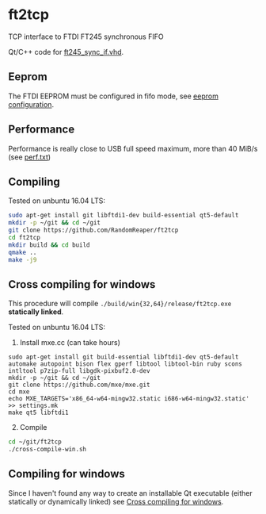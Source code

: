 # ft2tcp
TCP interface to FTDI FT245 synchronous FIFO

Qt/C++ code for [ft245_sync_if.vhd](https://github.com/RandomReaper/pim-vhdl/blob/master/hdl/rtl/ft245_sync_if/ft245_sync_if.vhd).

## Eeprom
The FTDI EEPROM must be configured in fifo mode, see [eeprom configuration](./eeprom-config/README.md).

## Performance
Performance is really close to USB full speed maximum, more than 40 MiB/s (see [perf.txt](./perf.txt))

## Compiling

Tested on unbuntu 16.04 LTS:
```bash
sudo apt-get install git libftdi1-dev build-essential qt5-default
mkdir -p ~/git && cd ~/git
git clone https://github.com/RandomReaper/ft2tcp
cd ft2tcp
mkdir build && cd build
qmake ..
make -j9
```

## Cross compiling for windows
This procedure will compile ```./build/win{32,64}/release/ft2tcp.exe``` **statically linked**.


Tested on unbuntu 16.04 LTS:
1. Install mxe.cc (can take hours)
```
sudo apt-get install git build-essential libftdi1-dev qt5-default automake autopoint bison flex gperf libtool libtool-bin ruby scons intltool p7zip-full libgdk-pixbuf2.0-dev
mkdir -p ~/git && cd ~/git
git clone https://github.com/mxe/mxe.git
cd mxe
echo MXE_TARGETS='x86_64-w64-mingw32.static i686-w64-mingw32.static' >> settings.mk
make qt5 libftdi1
```
2. Compile
```bash
cd ~/git/ft2tcp
./cross-compile-win.sh

```

## Compiling for windows
Since I haven't found any way to create an installable Qt executable (either statically or
dynamically linked) see [Cross compiling for windows](#Cross-compiling-for-windows).


